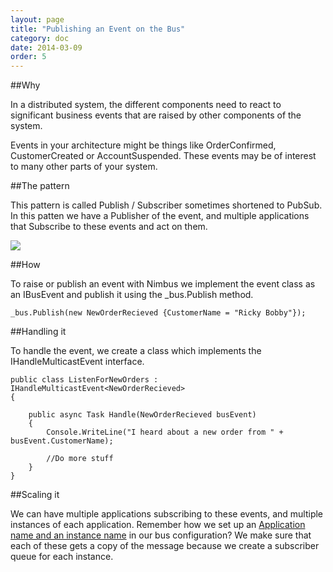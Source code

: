 ```yaml
---
layout: page
title: "Publishing an Event on the Bus"
category: doc
date: 2014-03-09
order: 5
---
```


##Why

In a distributed system, the different components need to react to significant business events that are raised by other components of the system.

Events in your architecture might be things like OrderConfirmed, CustomerCreated or AccountSuspended. These events may be of interest to many other parts of your system.

##The pattern

This pattern is called Publish / Subscriber sometimes shortened to PubSub. In this patten we have a Publisher of the event, and multiple applications that Subscribe to these events and act on them.

![](../../images/PubSub.PNG) 

##How

To raise or publish an event with Nimbus we implement the event class as an IBusEvent and publish it using the _bus.Publish method.

	_bus.Publish(new NewOrderRecieved {CustomerName = "Ricky Bobby"});


##Handling it

To handle the event, we create a class which implements the IHandleMulticastEvent interface.

	public class ListenForNewOrders : IHandleMulticastEvent<NewOrderRecieved>
    {
     
        public async Task Handle(NewOrderRecieved busEvent)
        {
            Console.WriteLine("I heard about a new order from " + busEvent.CustomerName);

            //Do more stuff
        }
    }

##Scaling it

We can have multiple applications subscribing to these events, and multiple instances of each application. Remember how we set up an [Application name and an instance name](./Getting-Started-With-Nimbus.html) in our bus configuration? We make sure that each of these gets a copy of the message because we create a subscriber queue for each instance.

